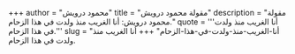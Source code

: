 +++
author = "محمود درويش"
title = "مقولة محمود درويش"
description = "مقولة محمود درويش: أنا الغريب منذ ولدت في هذا الزحام."
quote = '''أنا الغريب منذ ولدت في هذا الزحام.''' 
slug = "أنا-الغريب-منذ-ولدت-في-هذا-الزحام"
+++
أنا الغريب منذ ولدت في هذا الزحام.
